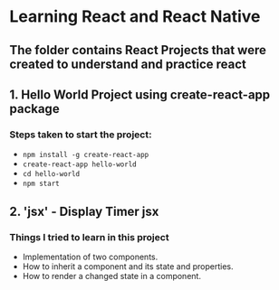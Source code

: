 # Learning React and React Native

## The folder contains React Projects that were created to understand and practice react

## 1. Hello World Project using create-react-app package

### Steps taken to start the project:

* `npm install -g create-react-app`
* `create-react-app hello-world`
* `cd hello-world`
* `npm start`

## 2. 'jsx' - Display Timer jsx

### Things I tried to learn in this project

* Implementation of two components.
* How to inherit a component and its state and properties.
* How to render a changed state in a component.
